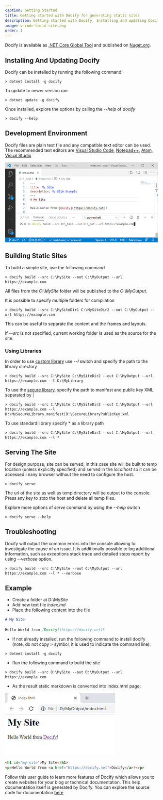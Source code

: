```yaml
---
caption: Getting Started
title: Getting started with Docify for generating static sites
description: Getting started with Docify. Installing and updating Docify tool. Building your first static site
image: vscode-build-site.png
order: 1
---
```

Docify is available as [.NET Core Global Tool](https://docs.microsoft.com/en-us/dotnet/core/tools/global-tools) and published on [Nuget.org](https://www.nuget.org/packages/Docify/).

## Installing And Updating Docify

Docify can be installed by running the following command:

~~~
> dotnet install -g docify
~~~

To update to newer version run

~~~
> dotnet update -g docify
~~~

Once installed, explore the options by calling the *--help* of *docify*

~~~
> docify --help
~~~

## Development Environment

Docify files are plain text file and any compatible text editor can be used. The recommended text editors are [Visual Studio Code](https://code.visualstudio.com/), [Notepad++](https://notepad-plus-plus.org/), [Atom](https://atom.io/), [Visual Studio](https://visualstudio.microsoft.com/)

![Building site using Docify in Visual Studio Code](vscode-build-site.png)

## Building Static Sites

To build a simple site, use the following command

~~~
> docify build --src C:\MySite --out C:\MyOutput --url https://example.com
~~~

All files from the *C:\MySite* folder will be published to the *C:\MyOutput*.

It is possible to specify multiple folders for compilation

~~~
> docify build --src C:\MySiteDir1 C:\MySiteDir2 --out C:\MyOutput --url https://example.com
~~~

This can be useful to separate the content and the frames and layouts.

If *--src* is not specified, current working folder is used as the source for the site.

### Using Libraries

In order to use [custom library](/custom-library/) use *--l* switch and specify the path to the library directory

~~~
> docify build --src C:\MySite C:\MySiteDir2 --out C:\MyOutput --url https://example.com --l D:\MyLibrary
~~~

To use the [secure library](/custom-library#secure-library/), specify the path to manifest and public key XML separated by |

~~~
> docify build --src C:\MySite C:\MySiteDir2 --out C:\MyOutput --url https://example.com --l D:\MySecureLibrary.manifest|D:\SecureLibraryPublicKey.xml
~~~

To use standard library specify * as a library path

~~~
> docify build --src C:\MySite C:\MySiteDir2 --out C:\MyOutput --url https://example.com --l *
~~~

## Serving The Site

For design purpose, site can be served, in this case site will be built to temp location (unless explicitly specified) and served in the *localhost* so it can be accessed i nany browser without the need to configure the host.

~~~
> docify serve
~~~

The url of the site as well as temp directory will be output to the console. Press any key to stop the host and delete all temp files.

Explore more options of *serve* command by using the *--help* switch

~~~
> docify serve --help
~~~

## Troubleshooting

Docify will output the common errors into the console allowing to investigate the cause of an issue. It is additionally possible to log additional information, such as exceptions stack trace and detailed steps report by using *--verbose* option.

~~~
> docify build --src C:\MySite --out C:\MyOutput --url https://example.com --l * --verbose
~~~

## Example

* Create a folder at D:\MySite
* Add new text file *index.md*
* Place the following content into the file

~~~ md
# My Site

Hello World from [Docify](https://docify.net)!
~~~

* If not already installed, run the following command to install docify (note, do not copy > symbol, it is used to indicate the command line):

~~~
> dotnet install -g docify
~~~

* Run the following command to build the site

~~~
> docify build --src D:\MySite --out D:\MyOutput --url https://example.com
~~~

* As the result static markdown is converted into index.html page:

![Example html page opened in internet browser](example-site-html.png)

~~~ html
<h1 id="my-site">My Site</h1>
<p>Hello World from <a href="https://docify.net">Docify</a>!</p>
~~~

Follow this user guide to learn more features of Docify which allows you to create websites for your blog or technical documentation. This help documentation itself is generated by Docify. You can explore the source code for documentation [here](https://github.com/xarial/docify/tree/master/docs)
